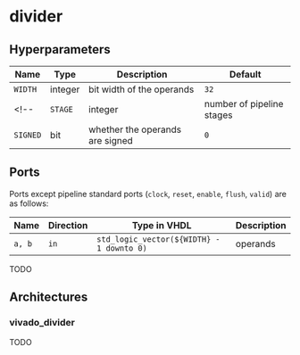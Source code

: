 # divider

## Hyperparameters

| Name | Type | Description | Default |
|------|------|-------------|---------|
|`WIDTH`|integer|bit width of the operands|`32`|
<!-- |`STAGE`|integer|number of pipeline stages|`${}`| -->
|`SIGNED`|bit|whether the operands are signed|`0`|
<!-- TODO -->

## Ports

Ports except pipeline standard ports (`clock`, `reset`, `enable`, `flush`, `valid`) are as follows:

| Name | Direction | Type in VHDL | Description |
|------|-----------|--------------|-------------|
|`a, b`|`in`|`std_logic_vector(${WIDTH} - 1 downto 0)`|operands|
TODO

## Architectures

### vivado_divider

TODO
